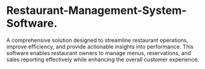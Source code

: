 # Restaurant-Management-System-Software.

A comprehensive solution designed to streamline restaurant operations, improve efficiency, and provide actionable insights into performance. This software enables restaurant owners to manage menus, reservations, and sales reporting effectively while enhancing the overall customer experience.
